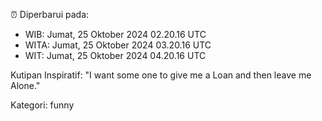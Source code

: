 ⏰ Diperbarui pada:
- WIB: Jumat, 25 Oktober 2024 02.20.16 UTC
- WITA: Jumat, 25 Oktober 2024 03.20.16 UTC
- WIT: Jumat, 25 Oktober 2024 04.20.16 UTC

Kutipan Inspiratif:
"I want some one to give me a Loan and then leave me Alone."


Kategori: funny

